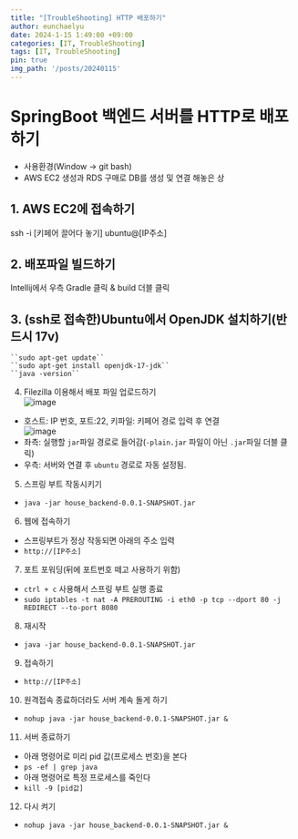 ```yaml
---
title: "[TroubleShooting] HTTP 배포하기"
author: eunchaelyu
date: 2024-1-15 1:49:00 +09:00
categories: [IT, TroubleShooting]
tags: [IT, TroubleShooting]
pin: true
img_path: '/posts/20240115'
---
```



# SpringBoot 백엔드 서버를 HTTP로 배포하기    

- 사용환경(Window -> git bash)  
- AWS EC2 생성과 RDS 구매로 DB를 생성 및 연결 해놓은 상

## 1. AWS EC2에 접속하기    
  ssh -i [키페어 끌어다 놓기] ubuntu@[IP주소]    
  
## 2. 배포파일 빌드하기     
  Intellij에서 우측 Gradle 클릭 & build 더블 클릭     

## 3. (ssh로 접속한)Ubuntu에서 OpenJDK 설치하기(반드시 17v)    
    ``sudo apt-get update``    
    ``sudo apt-get install openjdk-17-jdk``    
    ``java -version``    

4. Filezilla 이용해서 배포 파일 업로드하기    
  ![image](https://github.com/eunchaelyu/eunchaelyu.github.io/assets/119996957/dd43644f-4732-4fe0-ba98-86873bdd0abd)        
  - 호스트: IP 번호, 포트:22, 키파일: 키페어 경로 입력 후 연결      
  ![image](https://github.com/eunchaelyu/eunchaelyu.github.io/assets/119996957/96cc863f-a04c-49ec-962e-7aa1c6b18c4c)    
  - 좌측: 실행할 ``jar``파일 경로로 들어감(``-plain.jar`` 파일이 아닌 ``.jar``파일 더블 클릭)    
  - 우측: 서버와 연결 후 ``ubuntu`` 경로로 자동 설정됨.      

5. 스프링 부트 작동시키기
  - ``java -jar house_backend-0.0.1-SNAPSHOT.jar``

6. 웹에 접속하기
  - 스프링부트가 정상 작동되면 아래의 주소 입력
  - ``http://[IP주소]``

7. 포트 포워딩(뒤에 포트번호 떼고 사용하기 위함)
  - ``ctrl + c`` 사용해서 스프링 부트 실행 종료     
  - ``sudo iptables -t nat -A PREROUTING -i eth0 -p tcp --dport 80 -j REDIRECT --to-port 8080``

8. 재시작
  - ``java -jar house_backend-0.0.1-SNAPSHOT.jar``
9. 접속하기 
  - ``http://[IP주소]``
10. 원격접속 종료하더라도 서버 계속 돌게 하기
  - ``nohup java -jar house_backend-0.0.1-SNAPSHOT.jar &``
11. 서버 종료하기
  - 아래 명령어로 미리 pid 값(프로세스 번호)을 본다
  - ``ps -ef | grep java``
  - 아래 명령어로 특정 프로세스를 죽인다
  - ``kill -9 [pid값]``
12. 다시 켜기 
  - ``nohup java -jar house_backend-0.0.1-SNAPSHOT.jar &``
